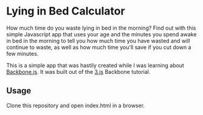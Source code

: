 Lying in Bed Calculator
====

How much time do you waste lying in bed in the morning? Find out with this simple Javascript app that uses your age and the minutes you spend awake in bed in the morning to tell you how much time you have wasted and will continue to waste, as well as how much time you'll save if you cut down a few minutes.

This is a simple app that was hastily created while I was learning about [Backbone.js](http://backbonejs.org). It was built out of the [3.js](http://arturadib.com/hello-backbonejs/docs/3.html) Backbone tutorial. 

## Usage

Clone this repository and open index.html in a browser.
